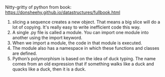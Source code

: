 Nitty-gritty of python from book: https://donsheehy.github.io/datastructures/fullbook.html

1. slicing a sequence creates a new object. That means a big slice will do a lot of copying. It's really easy to write inefficient code this way.
2. A single .py file is called a module. You can import one module into another using the import keyword. 
3. When we import a module, the code in that module is executed. 
4. The module also has a namespace in which these functions and classes are defined.
5. Python’s polymorphism is based on the idea of duck typing. The name comes from an old expression that if something walks like a duck and quacks like a duck, then it is a duck. 
